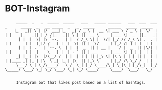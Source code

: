 # BOT-Instagram
 

         _____  _   _  _____  _____   ___   _____ ______   ___  ___  ___      _      _____  _   __ _____  _   _  _____      ______  _____  _____
        |_   _|| \ | |/  ___||_   _| / _ \ |  __ \| ___ \ / _ \ |  \/  |     | |    |_   _|| | / /|_   _|| \ | ||  __ \     | ___ \|  _  ||_   _|
          | |  |  \| |\ `--.   | |  / /_\ \| |  \/| |_/ // /_\ \| .  . |     | |      | |  | |/ /   | |  |  \| || |  \/     | |_/ /| | | |  | |
          | |  | . ` | `--. \  | |  |  _  || | __ |    / |  _  || |\/| |     | |      | |  |    \   | |  | . ` || | __      | ___ \| | | |  | |
         _| |_ | |\  |/\__/ /  | |  | | | || |_\ \| |\ \ | | | || |  | |     | |____ _| |_ | |\  \ _| |_ | |\  || |_\ \     | |_/ /\ \_/ /  | |
         \___/ \_| \_/\____/   \_/  \_| |_/ \____/\_| \_|\_| |_/\_|  |_/     \_____/ \___/ \_| \_/ \___/ \_| \_/ \____/     \____/  \___/   \_/


         Instagram bot that likes post based on a list of hashtags.
